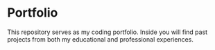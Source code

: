 # Portfolio
This repository serves as my coding portfolio.  Inside you will find past projects from both my educational and professional experiences.
